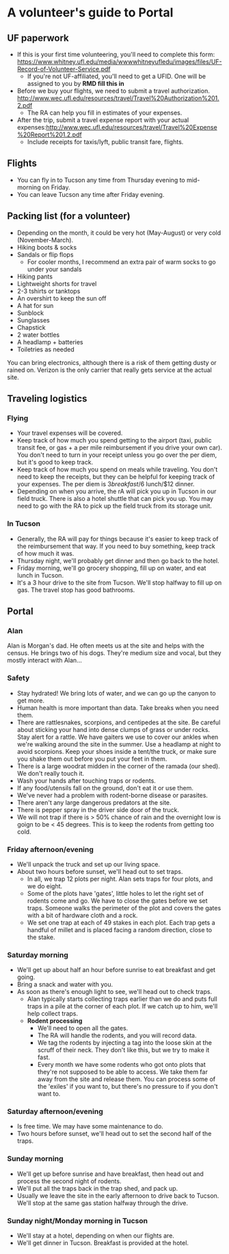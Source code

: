 # A volunteer's guide to Portal

## UF paperwork
  * If this is your first time volunteering, you'll need to complete this form: https://www.whitney.ufl.edu/media/wwwwhitneyufledu/images/files/UF-Record-of-Volunteer-Service.pdf
    * If you're not UF-affiliated, you'll need to get a UFID. One will be assigned to you by **RMD fill this in** 
  * Before we buy your flights, we need to submit a travel authorization. http://www.wec.ufl.edu/resources/travel/Travel%20Authorization%201.2.pdf
    * The RA can help you fill in estimates of your expenses. 
  * After the trip, submit a travel expense report with your actual expenses:http://www.wec.ufl.edu/resources/travel/Travel%20Expense%20Report%201.2.pdf
    * Include receipts for taxis/lyft, public transit fare, flights.

## Flights
  * You can fly in to Tucson any time from Thursday evening to mid-morning on Friday.
  * You can leave Tucson any time after Friday evening.


## Packing list (for a volunteer)
  * Depending on the month, it could be very hot (May-August) or very cold (November-March).
  * Hiking boots & socks
  * Sandals or flip flops
    * For cooler months, I recommend an extra pair of warm socks to go under your sandals
  * Hiking pants
  * Lightweight shorts for travel
  * 2-3 tshirts or tanktops
  * An overshirt to keep the sun off
  * A hat for sun
  * Sunblock
  * Sunglasses
  * Chapstick
  * 2 water bottles
  * A headlamp + batteries
  * Toiletries as needed

You can bring electronics, although there is a risk of them getting dusty or rained on. Verizon is the only carrier that really gets service at the actual site.


## Traveling logistics
### Flying
  * Your travel expenses will be covered.
  * Keep track of how much you spend getting to the airport (taxi, public transit fee, or gas + a per mile reimbursement if you drive your own car). You don't need to turn in your receipt unless you go over the per diem, but it's good to keep track.
  * Keep track of how much you spend on meals while traveling. You don't need to keep the receipts, but they can be helpful for keeping track of your expenses. The per diem is $3 breakfast/$6 lunch/$12 dinner. 
  * Depending on when you arrive, the rA will pick you up in Tucson in our field truck. There is also a hotel shuttle that can pick you up. You may need to go with the RA to pick up the field truck from its storage unit. 

### In Tucson
* Generally, the RA will pay for things because it's easier to keep track of the reimbursement that way. If you need to buy something, keep track of how much it was.
* Thursday night, we'll probably get dinner and then go back to the hotel.
* Friday morning, we'll go grocery shopping, fill up on water, and eat lunch in Tucson.
* It's a 3 hour drive to the site from Tucson. We'll stop halfway to fill up on gas. The travel stop has good bathrooms.

## Portal
### Alan
Alan is Morgan's dad. He often meets us at the site and helps with the census. He brings two of his dogs. They're medium size and vocal, but they mostly interact with Alan...
### Safety
* Stay hydrated! We bring lots of water, and we can go up the canyon to get more.
* Human health is more important than data. Take breaks when you need them.
* There are rattlesnakes, scorpions, and centipedes at the site. Be careful about sticking your hand into dense clumps of grass or under rocks. Stay alert for a rattle. We have gaiters we use to cover our ankles when we're walking around the site in the summer. Use a headlamp at night to avoid scorpions. Keep your shoes inside a tent/the truck, or make sure you shake them out before you put your feet in them. 
* There is a large woodrat midden in the corner of the ramada (our shed). We don't really touch it.
* Wash your hands after touching traps or rodents.
* If any food/utensils fall on the ground, don't eat it or use them.
* We've never had a problem with rodent-borne disease or parasites.
* There aren't any large dangerous predators at the site.
* There is pepper spray in the driver side door of the truck.
* We will not trap if there is > 50% chance of rain and the overnight low is goign to be < 45 degrees. This is to keep the rodents from getting too cold.

### Friday afternoon/evening
* We'll unpack the truck and set up our living space.
* About two hours before sunset, we'll head out to set traps.
  * In all, we trap 12 plots per night. Alan sets traps for four plots, and we do eight.
  * Some of the plots have 'gates', little holes to let the right set of rodents come and go. We have to close the gates before we set traps. Someone walks the perimeter of the plot and covers the gates with a bit of hardware cloth and a rock.
  * We set one trap at each of 49 stakes in each plot. Each trap gets a handful of millet and is placed facing a random direction, close to the stake.

### Saturday morning
* We'll get up about half an hour before sunrise to eat breakfast and get going.
* Bring a snack and water with you.
* As soon as there's enough light to see, we'll head out to check traps.
  * Alan typically starts collecting traps earlier than we do and puts full traps in a pile at the corner of each plot. If we catch up to him, we'll help collect traps.
  * **Rodent processing**
    * We'll need to open all the gates.
    * The RA will handle the rodents, and you will record data.
    * We tag the rodents by injecting a tag into the loose skin at the scruff of their neck. They don't like this, but we try to make it fast. 
    * Every month we have some rodents who got onto plots that they're not supposed to be able to access. We take them far away from the site and release them. You can process some of the 'exiles' if you want to, but there's no pressure to if you don't want to.

### Saturday afternoon/evening
* Is free time. We may have some maintenance to do.
* Two hours before sunset, we'll head out to set the second half of the traps.

### Sunday morning
* We'll get up before sunrise and have breakfast, then head out and process the second night of rodents.
* We'll put all the traps back in the trap shed, and pack up. 
* Usually we leave the site in the early afternoon to drive back to Tucson. We'll stop at the same gas station halfway through the drive.

### Sunday night/Monday morning in Tucson
* We'll stay at a hotel, depending on when our flights are. 
* We'll get dinner in Tucson. Breakfast is provided at the hotel.
